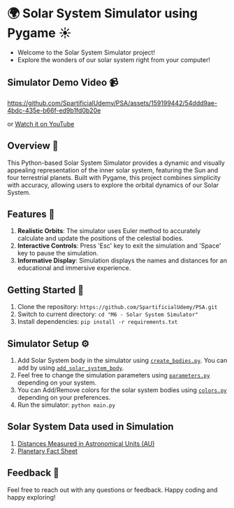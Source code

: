 # 🌍 Solar System Simulator using Pygame ☀️

* Welcome to the Solar System Simulator project! 
* Explore the wonders of our solar system right from your computer!

## Simulator Demo Video 📹

https://github.com/SpartificialUdemy/PSA/assets/159199442/54ddd9ae-4bdc-435e-b66f-ed9b1fd0b20e

or [Watch it on YouTube](https://www.youtube.com/watch?v=WyD10yUt2eo)

## Overview 🌌
This Python-based Solar System Simulator provides a dynamic and visually appealing representation of the inner solar system, featuring the Sun and four terrestrial planets. Built with Pygame, this project combines simplicity with accuracy, allowing users to explore the orbital dynamics of our Solar System.

## Features 🚀
1. **Realistic Orbits**: The simulator uses Euler method to accurately calculate and update the positions of the celestial bodies.
2. **Interactive Controls**: Press 'Esc' key to exit the simulation and 'Space' key to pause the simulation.
3. **Informative Display**: Simulation displays the names and distances for an educational and immersive experience.

## Getting Started 📖
1. Clone the repository: `https://github.com/SpartificialUdemy/PSA.git`
2. Switch to current directory: `cd "M6 - Solar System Simulator"`
3. Install dependencies: `pip install -r requirements.txt`

## Simulator Setup ⚙️
1. Add Solar System body in the simulator using [`create_bodies.py`](https://github.com/SpartificialUdemy/PSA/blob/main/M6%20-%20Solar%20System%20Simulator/create_bodies.py). You can add by using [`add_solar_system_body`](https://github.com/SpartificialUdemy/PSA/blob/main/M6%20-%20Solar%20System%20Simulator/simulation.py#L61).
2. Feel free to change the simulation parameters using [`parameters.py`](https://github.com/SpartificialUdemy/PSA/blob/main/M6%20-%20Solar%20System%20Simulator/parameters.py) depending on your system.
3. You can Add/Remove colors for the solar system bodies using [`colors.py`](https://github.com/SpartificialUdemy/PSA/blob/main/M6%20-%20Solar%20System%20Simulator/colors.py) depending on your preferences.
4. Run the simulator: `python main.py`

## Solar System Data used in Simulation
1. [Distances Measured in Astronomical Units (AU)](https://www.jpl.nasa.gov/edu/pdfs/scaless_reference.pdf)
2. [Planetary Fact Sheet](https://nssdc.gsfc.nasa.gov/planetary/factsheet/)

## Feedback 💬
Feel free to reach out with any questions or feedback. Happy coding and happy exploring! 

  
